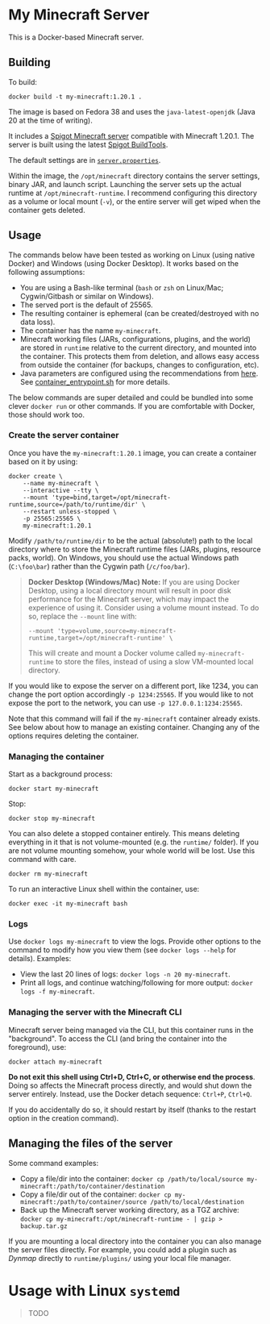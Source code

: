 # My Minecraft Server

This is a Docker-based Minecraft server.

## Building

To build:

    docker build -t my-minecraft:1.20.1 .    

The image is based on Fedora 38 and uses the `java-latest-openjdk` (Java 20 at the time of writing).

It includes a [Spigot Minecraft server](https://spigotmc.org) compatible with Minecraft 1.20.1. The server is built using the latest [Spigot BuildTools](https://hub.spigotmc.org/jenkins/job/BuildTools/).

The default settings are in [`server.properties`](server.properties). 

Within the image, the `/opt/minecraft` directory contains the server settings, binary JAR, and launch script. Launching the server sets up the actual runtime at `/opt/minecraft-runtime`. I recommend configuring this directory as a volume or local mount (`-v`), or the entire server will get wiped when the container gets deleted.

## Usage

The commands below have been tested as working on Linux (using native Docker) and Windows (using Docker Desktop). It works based on the following assumptions:

  * You are using a Bash-like terminal (`bash` or `zsh` on Linux/Mac; Cygwin/Gitbash or similar on Windows).
  * The served port is the default of 25565.
  * The resulting container is ephemeral (can be created/destroyed with no data loss).
  * The container has the name `my-minecraft`.
  * Minecraft working files (JARs, configurations, plugins, and the world) are stored in `runtime` relative to the current directory, and mounted into the container. This protects them from deletion, and allows easy access from outside the container (for backups, changes to configuration, etc).
  * Java parameters are configured using the recommendations from [here](https://aikar.co/2018/07/02/tuning-the-jvm-g1gc-garbage-collector-flags-for-minecraft/). See [container_entrypoint.sh](container_entrypoint.sh) for more details.

The below commands are super detailed and could be bundled into some clever `docker run` or other commands. If you are comfortable with Docker, those should work too.

### Create the server container

Once you have the `my-minecraft:1.20.1` image, you can create a container based on it by using:

    docker create \
        --name my-minecraft \
        --interactive --tty \
        --mount 'type=bind,target=/opt/minecraft-runtime,source=/path/to/runtime/dir' \
        --restart unless-stopped \
        -p 25565:25565 \
        my-minecraft:1.20.1

Modify `/path/to/runtime/dir` to be the actual (absolute!) path to the local directory where to store the Minecraft runtime files (JARs, plugins, resource packs, world). On Windows, you should use the actual Windows path (`C:\foo\bar`) rather than the Cygwin path (`/c/foo/bar`).

> **Docker Desktop (Windows/Mac) Note:** If you are using Docker Desktop, using a local directory mount will result in poor disk performance for the Minecraft server, which may impact the experience of using it.
> Consider using a volume mount instead. To do so, replace the `--mount` line with:
>
>     --mount 'type=volume,source=my-minecraft-runtime,target=/opt/minecraft-runtime' \
>
> This will create and mount a Docker volume called `my-minecraft-runtime` to store the files, instead of using a slow VM-mounted local directory.
 
If you would like to expose the server on a different port, like 1234, you can change the port option accordingly `-p 1234:25565`. If you would like to not expose the port to the network, you can use `-p 127.0.0.1:1234:25565`.

Note that this command will fail if the `my-minecraft` container already exists. See below about how to manage an existing container. Changing any of the options requires deleting the container.


### Managing the container

Start as a background process:

    docker start my-minecraft

Stop:

    docker stop my-minecraft

You can also delete a stopped container entirely. This means deleting everything in it that is not volume-mounted (e.g. the `runtime/` folder). If you are not volume mounting somehow, your whole world will be lost. Use this command with care.

    docker rm my-minecraft

To run an interactive Linux shell within the container, use:

    docker exec -it my-minecraft bash

### Logs

Use `docker logs my-minecraft` to view the logs. Provide other options to the command to modify how you view them (see `docker logs --help` for details). Examples:

* View the last 20 lines of logs: `docker logs -n 20 my-minecraft`.
* Print all logs, and continue watching/following for more output: `docker logs -f my-minecraft`.

### Managing the server with the Minecraft CLI

Minecraft server being managed via the CLI, but this container runs in the "background". To access the CLI (and bring the container into the foreground), use:

    docker attach my-minecraft

**Do not exit this shell using Ctrl+D, Ctrl+C, or otherwise end the process**. Doing so affects the Minecraft process directly, and would shut down the server entirely. Instead, use the Docker detach sequence: `Ctrl+P`, `Ctrl+Q`.

If you do accidentally do so, it should restart by itself (thanks to the restart option in the  creation command).

## Managing the files of the server

Some command examples:

* Copy a file/dir into the container: `docker cp /path/to/local/source my-minecraft:/path/to/container/destination`
* Copy a file/dir out of the container: `docker cp my-minecraft:/path/to/container/source /path/to/local/destination`
* Back up the Minecraft server working directory, as a TGZ archive: `docker cp my-minecraft:/opt/minecraft-runtime - | gzip > backup.tar.gz`

If you are mounting a local directory into the container you can also manage the server files directly. For example, you could add a plugin such as _Dynmap_ directly to `runtime/plugins/` using your local file manager.

# Usage with Linux `systemd`

> TODO
